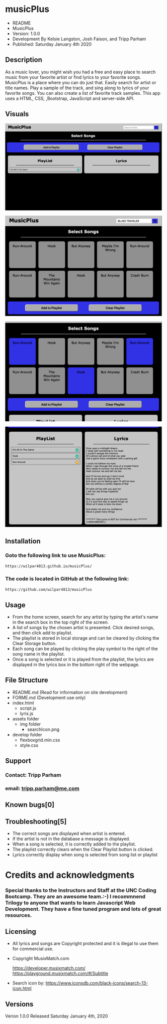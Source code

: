 # musicPlus

*   README
*   MusicPlus
*   Version: 1.0.0
*   Development By Kelsie Langston, Josh Faison, and Tripp Parham
*   Published: Saturday January 4th 2020

## Description
As a music lover, you might wish you had a free and easy place to search music from your favorite artist or find lyrics to your favorite songs.  MusicPlus is a place where you can do just that. Easily search for artist or title names. Play a sample of the track, and sing along to lyrics of your favorite songs.  You can also create a list of favorite track samples.  This app uses a HTML, CSS, ,Bootstrap, JavaScript and server-side API.

## Visuals
![Music Plus Image](./assets/img/musicPlus.png)


![Music Plus Image](./assets/img/musicPlus2.png)


![Music Plus Image](./assets/img/musicPlus3.png)


![Music Plus Image](./assets/img/musicPlus4.png)

## Installation

### Goto the following link to use MusicPlus:

    https://wilpar4813.github.io/musicPlus/

### The code is located in GitHub at the following link:

    https://github.com/wilpar4813/musicPlus

## Usage
* From the home screen, search for any artist by typing the artist's name in the search box in the top right of the screen.
* A list of songs by the chosen artist is presented. Click desired songs, and then click add to playlist.
* The playlist is stored in local storage and can be cleared by clicking the Clear Storage button.
* Each song can be played by clicking the play symbol to the right of the song name in the playlist.
* Once a song is selected or it is played from the playlist, the lyrics are displayed in the lyrics box in the bottom right of the webpage.

## File Structure

* README.md (Read for information on site development)
* FORME.md (Development use only)
* index.html
    * script.js
    * lyrix.js
* assets folder
    * img folder
        * searchIcon.png
* develop folder
    * flexboxgrid.min.css
    * style.css

## Support
### Contact: Tripp Parham 
### email: tripp.parham@me.com

## Known bugs[0]

## Troubleshooting[5]
* The correct songs are displayed when artist is entered.
* If the artist is not in the database a message is displayed.
* When a song is selected, it is correctly added to the playlist.
* The playlist correctly clears when the Clear Playlist button is clicked.
* Lyrics correctly display when song is selected from song list or playlist

# Credits and acknowledgments
### Special thanks to the Instructors and Staff at the UNC Coding Bootcamp. They are an awesome team.:-) I recommnend Trilogy to anyone that wants to learn Javascript Web Development. They have a fine tuned program and lots of great resources.

## Licensing
* All lyrics and songs are Copyright protected and it is illegal to use them for commercial use.
* Copyright MusixMatch.com

    https://developer.musixmatch.com/
    https://playground.musixmatch.com/#/Subtitle

* Search icon by:
    https://www.iconsdb.com/black-icons/search-13-icon.html

## Versions
Verion 1.0.0 Released Saturday January 4th, 2020


